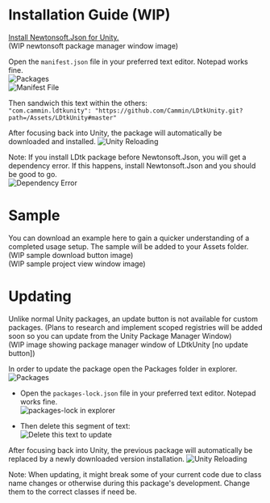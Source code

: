 # Installation Guide (WIP)

[Install Newtonsoft.Json for Unity.](https://github.com/jilleJr/Newtonsoft.Json-for-Unity/wiki/Installation-via-UPM)  
(WIP newtonsoft package manager window image)  

Open the `manifest.json` file in your preferred text editor. Notepad works fine.  
![Packages](https://github.com/Cammin/LDtkUnity/blob/master/DocImages~/PackagesShowInExplorer.png)  
![Manifest File](https://github.com/Cammin/LDtkUnity/blob/master/DocImages~/ManifestExplorer.png)

Then sandwich this text within the others:  
 ```"com.cammin.ldtkunity": "https://github.com/Cammin/LDtkUnity.git?path=/Assets/LDtkUnity#master"```  

After focusing back into Unity, the package will automatically be downloaded and installed.
![Unity Reloading](https://github.com/Cammin/LDtkUnity/blob/master/DocImages~/UnityReloading.png)

Note: If you install LDtk package before Newtonsoft.Json, you will get a dependency error. If this happens, install Newtonsoft.Json and you should be good to go.  
![Dependency Error](https://github.com/Cammin/LDtkUnity/blob/master/DocImages~/DependencyError.png)

# Sample

You can download an example here to gain a quicker understanding of a completed usage setup. The sample will be added to your Assets folder.  
(WIP sample download button image)  
(WIP sample project view window image)  

# Updating

Unlike normal Unity packages, an update button is not available for custom packages. (Plans to research and implement scoped registries will be added soon so you can update from the Unity Package Manager Window)  
(WIP image showing package manager window of LDtkUnity [no update button])  

In order to update the package open the Packages folder in explorer.  
![Packages](https://github.com/Cammin/LDtkUnity/blob/master/DocImages~/PackagesShowInExplorer.png)  

- Open the `packages-lock.json` file in your preferred text editor. Notepad works fine.  
![packages-lock in explorer](https://github.com/Cammin/LDtkUnity/blob/master/DocImages~/PackagesLockExplorer.png)

- Then delete this segment of text:  
![Delete this text to update](https://github.com/Cammin/LDtkUnity/blob/master/DocImages~/DeletingPackagesLockEntry.png)

After focusing back into Unity, the previous package will automatically be replaced by a newly downloaded version installation.
![Unity Reloading](https://github.com/Cammin/LDtkUnity/blob/master/DocImages~/UnityReloading.png)
  
Note: When updating, it might break some of your current code due to class name changes or otherwise during this package's development. Change them to the correct classes if need be.
